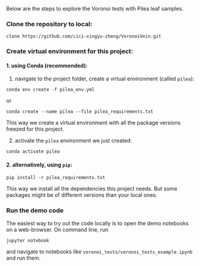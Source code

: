 Below are the steps to explore the Voronoi tests with Pilea leaf samples.


### Clone the repository to local:

```
clone https://github.com/cici-xingyu-zheng/VoronoiVein.git
```


### Create virtual environment for this project:

#### 1. using Conda (recommended):

1. navigate to the project folder, create a virtual environment (called `pilea`):

```
conda env create -f pilea_env.yml
```

or

```
conda create --name pilea --file pilea_requirements.txt
```

This way we create a virtual environment with all the package versions freezed for this project.


2. activate the `pilea` environment we just created:

`conda activate pilea`


#### 2. alternatively, using `pip`:

```
pip install -r pilea_requirements.txt
```

This way we install all the dependencies this project needs. But some packages might be of different versions than your local ones.

### Run the demo code

The easiest way to try out the code locally is to open the demo notebooks on a web-browser. On command line, run

```
jupyter notebook
```

and navigate to notebooks like `voronoi_tests/voronoi_tests_example.ipynb` and run them.


